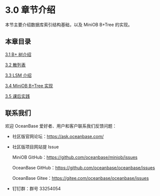 # 3.0 章节介绍

本节主要介绍数据库索引结构基础，以及 MiniOB B+Tree 的实现。

## 本章目录

[3.1 B+ 树介绍](./2.b%2Btree-introduction.md)

[3.2 散列表](./3.hash-table.md)

[3.3 LSM 介绍](./4.lsm-introduction.md)

[3.4 MiniOB B+Tree 实现](./5.miniob-b%2Btree-introduction.md)

[3.5 课后实践](./7.homework.md)

## 联系我们

欢迎 OceanBase 爱好者、用户和客户联系我们反馈问题：

- 社区版官网论坛：<https://ask.oceanbase.com/>

- 社区版项目网站提 Issue

    MiniOB GitHub：<https://github.com/oceanbase/miniob/issues>

    OceanBase GitHub：<https://github.com/oceanbase/oceanbase/issues>

    OceanBase Gitee：<https://gitee.com/oceanbase/oceanbase/issues>

- 钉钉群：群号 33254054
